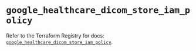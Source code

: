 # `google_healthcare_dicom_store_iam_policy`

Refer to the Terraform Registry for docs: [`google_healthcare_dicom_store_iam_policy`](https://registry.terraform.io/providers/hashicorp/google/6.19.0/docs/resources/healthcare_dicom_store_iam_policy).
